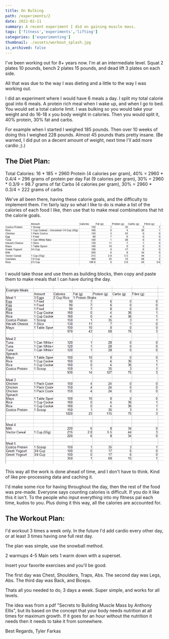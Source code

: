 ```yaml
---
title: On Bulking
path: /experiments/2
date: 2022-02-11
summary: A recent experiment I did on gaining muscle mass.
tags: ['fitness','experiments','lifting']
categories: ['experimenting']
thumbnail: ./assets/workout_splash.jpg
is_archived: false
---
```


I've been working out for 8+ years now. I'm at an intermediate level. Squat 2 plates 10 pounds, bench 2 plates 15 pounds, and dead lift 3 plates on each side. 

All that was due to the way I was dieting and a little to the way I was working out. 

I did an experiment where I would have 6 meals a day. I split my total calorie goal into 6 meals. A protein rich meal when I wake up, and when I go to bed. You would set a total calorie limit. I was bulking so you would take your weight and do 16-18 x you body weight in calories. Then you would split it, 40% protein, 30% fat and carbs.

For example when I started I weighed 185 pounds. Then over 10 weeks of doing this I weighed 228 pounds. Almost 45 pounds thats pretty insane. (Be warned, I did put on a decent amount of weight, next time I'll add more cardio ;).)

## The Diet Plan: 
Total Calories: 16 * 185 = 2960
Protein (4 calories per gram), 40% = 2960 * 0.4/4 = 296 grams of protein per day
Fat (9 calories per gram), 30% = 2960 * 0.3/9 = 98.7 grams of fat
Carbs (4 calories per gram), 30% = 2960 * 0.3/4 = 222 grams of carbs

We've all been there, having these calorie goals, and the difficulty to implement them. I'm fairly lazy so what I like to do is make a list of the calories of each food I like, then use that to make meal combinations that hit the calorie goals. 

![Food Facts](./assets/2022-02-11-08-24-59.png)

I would take those and use them as building blocks, then copy and paste them to make meals that I can have during the day.

![Meal Combos](./assets/2022-02-11-08-26-36.png)

This way all the work is done ahead of time, and I don't have to think. Kind of like pre-processing data and caching it. 

I'd make some rice for having throughout the day, then the rest of the food was pre-made. Everyone says counting calories is difficult. If you do it like this it isn't. To the people who input everything into my fitness pal each time, kudos to you. Plus doing it this way, all the calories are accounted for.

## The Workout Plan: 

I'd workout 3 times a week only. In the future I'd add cardio every other day, or at least 3 times having one full rest day. 

The plan was simple, use the snowball method.

2 warmups
4-5 Main sets
1 warm down with a superset.

Insert your favorite exercises and you'll be good.

The first day was Chest, Shoulders, Traps, Abs.
The second day was Legs, Abs.
The third day was Back, and Biceps.

Thats all you needed to do, 3 days a week. Super simple, and works for all levels.

The idea was from a pdf "Secrets to Building Muscle Mass by Anthony Ellis", but its based on the concept that your body needs nutrition at all times for maximum growth. If it goes for an hour without the nutrition it needs then it needs to take it from somewhere.

Best Regards,
Tyler Farkas
